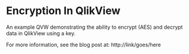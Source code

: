 # Encryption In QlikView
  An example QVW demonstrating the ability to encrypt (AES) and decrypt data in QlikView using a key.

  For more information, see the blog post at: http://link/goes/here

